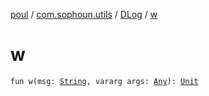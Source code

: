 [poul](../../index.md) / [com.sophoun.utils](../index.md) / [DLog](index.md) / [w](./w.md)

# w

`fun w(msg: `[`String`](https://kotlinlang.org/api/latest/jvm/stdlib/kotlin/-string/index.html)`, vararg args: `[`Any`](https://kotlinlang.org/api/latest/jvm/stdlib/kotlin/-any/index.html)`): `[`Unit`](https://kotlinlang.org/api/latest/jvm/stdlib/kotlin/-unit/index.html)